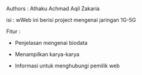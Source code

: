 Authors : Athaku Achmad Aqil Zakaria

isi : wWeb ini berisi project mengenai jaringan 1G-5G

Fitur :

- Penjelasan mengenai biodata

- Menampilkan karya-karya

- Informasi untuk menghubungi pemilik web
